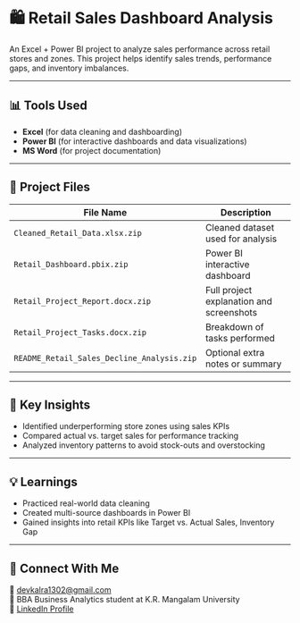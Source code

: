 # 🛍️ Retail Sales Dashboard Analysis

An Excel + Power BI project to analyze sales performance across retail stores and zones. This project helps identify sales trends, performance gaps, and inventory imbalances.

---

## 📊 Tools Used
- **Excel** (for data cleaning and dashboarding)
- **Power BI** (for interactive dashboards and data visualizations)
- **MS Word** (for project documentation)

---

## 📁 Project Files

| File Name | Description |
|-----------|-------------|
| `Cleaned_Retail_Data.xlsx.zip` | Cleaned dataset used for analysis |
| `Retail_Dashboard.pbix.zip` | Power BI interactive dashboard |
| `Retail_Project_Report.docx.zip` | Full project explanation and screenshots |
| `Retail_Project_Tasks.docx.zip` | Breakdown of tasks performed |
| `README_Retail_Sales_Decline_Analysis.zip` | Optional extra notes or summary |

---

## 📌 Key Insights
- Identified underperforming store zones using sales KPIs
- Compared actual vs. target sales for performance tracking
- Analyzed inventory patterns to avoid stock-outs and overstocking

---


## 💡 Learnings
- Practiced real-world data cleaning
- Created multi-source dashboards in Power BI
- Gained insights into retail KPIs like Target vs. Actual Sales, Inventory Gap

---

## 🔗 Connect With Me

📧 devkalra1302@gmail.com  
📍 BBA Business Analytics student at K.R. Mangalam University  
🔗 [LinkedIn Profile](https://www.linkedin.com/in/devkalra1302)

